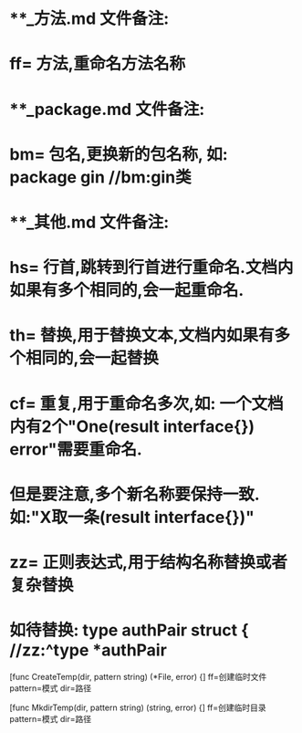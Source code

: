 # **_方法.md 文件备注:
# ff= 方法,重命名方法名称
# 
# **_package.md 文件备注:
# bm= 包名,更换新的包名称, 如: package gin //bm:gin类
#
# **_其他.md 文件备注:
# hs= 行首,跳转到行首进行重命名.文档内如果有多个相同的,会一起重命名.
# th= 替换,用于替换文本,文档内如果有多个相同的,会一起替换
# cf= 重复,用于重命名多次,如: 一个文档内有2个"One(result interface{}) error"需要重命名.
#     但是要注意,多个新名称要保持一致. 如:"X取一条(result interface{})"
# zz= 正则表达式,用于结构名称替换或者复杂替换
#     如待替换: type authPair struct { //zz:^type *authPair

[func CreateTemp(dir, pattern string) (*File, error) {]
ff=创建临时文件
pattern=模式
dir=路径

[func MkdirTemp(dir, pattern string) (string, error) {]
ff=创建临时目录
pattern=模式
dir=路径
